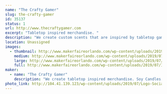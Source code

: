 ```yaml
---
name: "The Crafty Gamer"
slug: the-crafty-gamer
id: 35137
status: 1
url: http://www.thecraftygamer.com
excerpt: "Tabletop inspired merchandise. "
description: "We create custom scents that are inspired by tabletop games. Our soy based candles and wax melts, room sprays and reed diffusers are designed to be further immerse players when playing traditional board games or role playing games."
location: Unassigned
images:
  - thumbnail: http://www.makerfaireorlando.com/wp-content/uploads/2019/07/IMG_0030.jpg
    medium: http://www.makerfaireorlando.com/wp-content/uploads/2019/07/IMG_0030.jpg
    large: http://www.makerfaireorlando.com/wp-content/uploads/2019/07/IMG_0030.jpg
    full: http://www.makerfaireorlando.com/wp-content/uploads/2019/07/IMG_0030.jpg
maker:
  - name: "The Crafty Gamer"
    description: "We create tabletop inspired merchandise. Soy Candles, Wax Melts, Reed Diffusers, Room Sprays & Apparel with more items to come."
photo_link: http://104.41.139.123/wp-content/uploads/2019/07/Logo-Social-1024x1024.png
---
```

